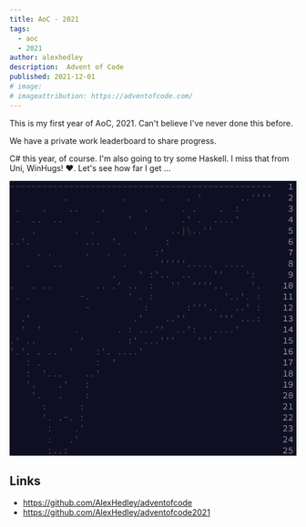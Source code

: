 ```yaml
---
title: AoC - 2021
tags:
  - aoc
  - 2021
author: alexhedley
description:  Advent of Code
published: 2021-12-01
# image: 
# imageattribution: https://adventofcode.com/
---
```


<!-- # Advent of Code - 2021 -->

This is my first year of AoC, 2021. Can't believe I've never done this before.

We have a private work leaderboard to share progress. 

C# this year, of course. I'm also going to try some Haskell. I miss that from Uni, WinHugs! ❤. Let's see how far I get ...

![2021](images/aoc/aoc_2021.png "2021")

## Links

- https://github.com/AlexHedley/adventofcode
- https://github.com/AlexHedley/adventofcode2021